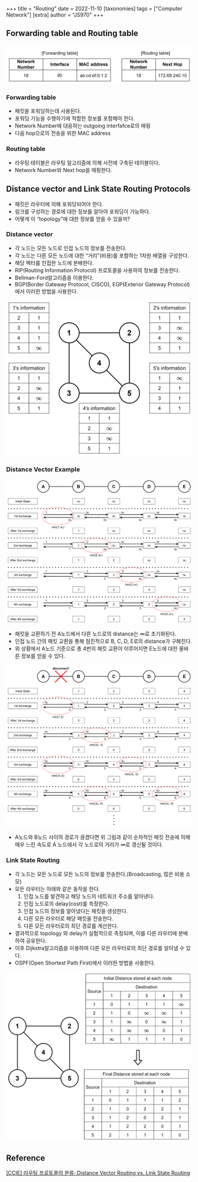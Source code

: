 +++
title = "Routing"
date = 2022-11-10
[taxonomies]
tags = ["Computer Network"]
[extra]
author = "JS970"
+++

## Forwarding table and Routing table

![Untitled](/image/Routing/Untitled.png)

### Forwarding table

- 패킷을 포워딩하는데 사용된다.
- 포워딩 기능을 수행하기에 적합한 정보를 포함해야 한다.
- Network Number에 대응하는 outgoing interfafce로의 매핑
- 다음 hop으로의 전송을 위한 MAC address

### Routing table

- 라우팅 테이블은 라우팅 알고리즘에 의해 사전에 구축된 테이블이다.
- Network Number와 Next hop을 매핑한다.

## Distance vector and Link State Routing Protocols

- 패킷은 라우터에 의해 포워딩되어야 한다.
- 링크를 구성하는 경로에 대한 정보를 알아야 포워딩이 가능하다.
- 어떻게 이 “topology”에 대한 정보를 얻을 수 있을까?

### Distance vector

- 각 노드는 모든 노드로 인접 노드의 정보를 전송한다.
- 각 노드는 다른 모든 노드에 대한 “거리”(비용)를 포함하는 1차원 배열을 구성한다.
- 해당 벡터를 인접한 노드에 분배한다.
- RIP(Routing Information Protocol) 프로토콜을 사용하여 정보를 전송한다.
- Bellman-Ford알고리즘을 이용한다.
- BGP(Border Gateway Protocol, CISCO), EGP(Exterior Gateway Protocol)에서 이러한 방법을 사용한다.

![Untitled](/image/Routing/Untitled%201.png)

### Distance Vector Example

![Untitled](/image/Routing/Untitled%202.png)

- 패킷을 교환하기 전 A노드에서 다른 노드로의 distance는 $\infty$로 초기화된다.
- 인접 노드 간의 패킷 교환을 통해 점진적으로 B, C, D, E로의 distance가 구해진다.
- 위 상황에서 A노드 기준으로 총 4번의 패킷 교환이 이루어지면 E노드에 대한 올바른 정보를 얻을 수 있다.

![Untitled](/image/Routing/Untitled%203.png)

- A노드와 B노드 사이의 경로가 끊겼다면 위 그림과 같이 순차적인 패킷 전송에 의해 매우 느린 속도로 A 노드에서 각 노드로의 거리가 $\infty$로 갱신될 것이다.

### Link State Routing

- 각 노드는 모든 노드로 모든 노드의 정보를 전송한다.(Broadcasting, 많은 비용 소모)
- 모든 라우터는 아래와 같은 동작을 한다.
    1. 인접 노드를 발견하고 해당 노드의 네트워크 주소를 알아낸다.
    2. 인접 노드로의 delay(cost)를 측정한다.
    3. 인접 노드의 정보를 알아냈다는 패킷을 생성한다.
    4. 다른 모든 라우터로 해당 패킷을 전송한다.
    5. 다른 모든 라우터로의 최단 경로를 계산한다.
- 결과적으로 topology 와 delay가 실험적으로 측정되며, 이를 다른 라우터에 분배하여 공유한다.
- 이후 Dijkstra알고리즘을 이용하여 다른 모든 라우터로의 최단 경로를 알아낼 수 있다.
- OSPF(Open Shortest Path First)에서 이러한 방법을 사용한다.

![Untitled](/image/Routing/Untitled%204.png)

## Reference

[[CCIE] 라우팅 프로토콜의 분류: Distance Vector Routing vs. Link State Routing](https://m.blog.naver.com/PostView.naver?isHttpsRedirect=true&blogId=nackji80&logNo=221431942767)